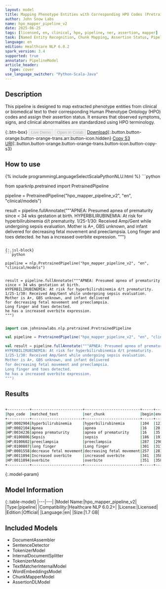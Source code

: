 ```yaml
---
layout: model
title: Mapping Phenotype Entities with Corresponding HPO Codes (Pretrained Pipeline)
author: John Snow Labs
name: hpo_mapper_pipeline_v2
date: 2025-06-25
tags: [licensed, en, clinical, hpo, pipeline, ner, assertion, mapper]
task: [Named Entity Recognition, Chunk Mapping, Assertion Status, Pipeline Healthcare]
language: en
edition: Healthcare NLP 6.0.2
spark_version: 3.4
supported: true
annotator: PipelineModel
article_header:
  type: cover
use_language_switcher: "Python-Scala-Java"
---
```


## Description

This pipeline is designed to map extracted phenotype entities from clinical or biomedical text to their corresponding Human Phenotype Ontology (HPO) codes and assign their assertion status. It ensures that observed symptoms, signs, and clinical abnormalities are standardized using HPO terminology.

{:.btn-box}
<button class="button button-orange" disabled>Live Demo</button>
<button class="button button-orange" disabled>Open in Colab</button>
[Download](https://s3.amazonaws.com/auxdata.johnsnowlabs.com/clinical/models/hpo_mapper_pipeline_v2_en_6.0.2_3.4_1750852577856.zip){:.button.button-orange.button-orange-trans.arr.button-icon.hidden}
[Copy S3 URI](s3://auxdata.johnsnowlabs.com/clinical/models/hpo_mapper_pipeline_v2_en_6.0.2_3.4_1750852577856.zip){:.button.button-orange.button-orange-trans.button-icon.button-copy-s3}

## How to use



<div class="tabs-box" markdown="1">
{% include programmingLanguageSelectScalaPythonNLU.html %}
```python

from sparknlp.pretrained import PretrainedPipeline

pipeline = PretrainedPipeline("hpo_mapper_pipeline_v2", "en", "clinical/models")

result = pipeline.fullAnnotate("""APNEA: Presumed apnea of prematurity since < 34 wks gestation at birth.
HYPERBILIRUBINEMIA: At risk for hyperbilirubinemia d/t prematurity.
1/25-1/30: Received Amp/Gent while undergoing sepsis evaluation.
Mother is A+, GBS unknown, and infant delivered
for decreasing fetal movement and preeclampsia.
Long finger and toes detected.
he has a increased overbite expression.
""")

```

{:.jsl-block}
```python

pipeline = nlp.PretrainedPipeline("hpo_mapper_pipeline_v2", "en", "clinical/models")


result = pipeline.fullAnnotate("""APNEA: Presumed apnea of prematurity since < 34 wks gestation at birth.
HYPERBILIRUBINEMIA: At risk for hyperbilirubinemia d/t prematurity.
1/25-1/30: Received Amp/Gent while undergoing sepsis evaluation.
Mother is A+, GBS unknown, and infant delivered
for decreasing fetal movement and preeclampsia.
Long finger and toes detected.
he has a increased overbite expression.
""")

```
```scala

import com.johnsnowlabs.nlp.pretrained.PretrainedPipeline

val pipeline = PretrainedPipeline("hpo_mapper_pipeline_v2", "en", "clinical/models")

val result = pipeline.fullAnnotate("""APNEA: Presumed apnea of prematurity since < 34 wks gestation at birth.
HYPERBILIRUBINEMIA: At risk for hyperbilirubinemia d/t prematurity.
1/25-1/30: Received Amp/Gent while undergoing sepsis evaluation.
Mother is A+, GBS unknown, and infant delivered
for decreasing fetal movement and preeclampsia.
Long finger and toes detected.
he has a increased overbite expression.
""")

```
</div>

## Results

```bash

+----------+-----------------------+-------------------------+-----+---+--------+
|hpo_code  |matched_text           |ner_chunk                |begin|end|result  |
+----------+-----------------------+-------------------------+-----+---+--------+
|HP:0002904|hyperbilirubinemia     |hyperbilirubinemia       |104  |121|present |
|HP:0002104|Apnea                  |apnea                    |16   |20 |possible|
|HP:0034236|apnea prematurity      |apnea of prematurity     |16   |35 |present |
|HP:0100806|Sepsis                 |sepsis                   |186  |191|present |
|HP:0100602|preeclampsia           |preeclampsia             |287  |298|present |
|HP:0100807|long finger            |Long finger              |301  |311|present |
|HP:0001558|decrease fetal movement|decreasing fetal movement|257  |281|present |
|HP:0011094|Increased overbite     |increased overbite       |341  |358|present |
|HP:0011094|overbite               |overbite                 |351  |358|present |
+----------+-----------------------+-------------------------+-----+---+--------+

```

{:.model-param}
## Model Information

{:.table-model}
|---|---|
|Model Name:|hpo_mapper_pipeline_v2|
|Type:|pipeline|
|Compatibility:|Healthcare NLP 6.0.2+|
|License:|Licensed|
|Edition:|Official|
|Language:|en|
|Size:|1.7 GB|

## Included Models

- DocumentAssembler
- SentenceDetector
- TokenizerModel
- InternalDocumentSplitter
- TokenizerModel
- TextMatcherInternalModel
- WordEmbeddingsModel
- ChunkMapperModel
- AssertionDLModel
